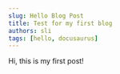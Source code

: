 ```yaml
---
slug: Hello Blog Post
title: Test for my first blog
authors: sli
tags: [hello, docusaurus]
---
```


Hi, this is my first post!
